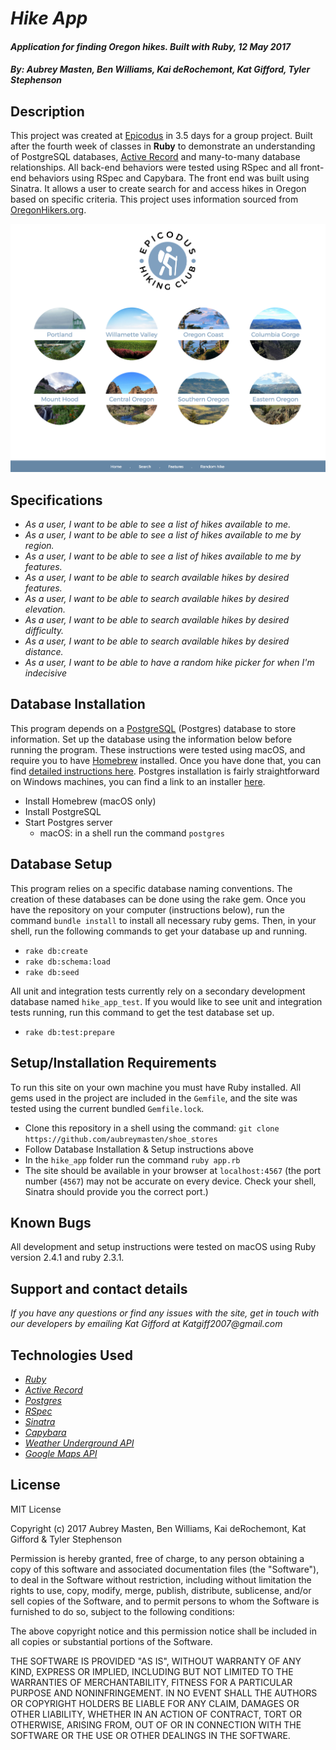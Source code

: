 # _Hike App_

#### _Application for finding Oregon hikes. Built with Ruby, 12 May 2017_

#### _By: **Aubrey Masten, Ben Williams, Kai deRochemont, Kat Gifford, Tyler Stephenson**_

## Description

This project was created at [Epicodus](https://www.epicodus.com/) in 3.5 days for a group project. Built after the fourth week of classes in **Ruby** to demonstrate an understanding of PostgreSQL databases, [Active Record](https://github.com/rails/rails/tree/master/activerecord) and many-to-many database relationships. All back-end behaviors were tested using RSpec and all front-end behaviors using RSpec and Capybara. The front end was built using Sinatra. It allows a user to create search for and access hikes in Oregon based on specific criteria. This project uses information sourced from [OregonHikers.org](http://www.oregonhikers.org/).

![](https://github.com/PiKatso/hike-app/blob/pikatso1/public/img/Screen%20Shot%20.png)

## Specifications

* _As a user, I want to be able to see a list of hikes available to me._
* _As a user, I want to be able to see a list of hikes available to me by region._
* _As a user, I want to be able to see a list of hikes available to me by features._
* _As a user, I want to be able to search available hikes by desired features._
* _As a user, I want to be able to search available hikes by desired elevation._
* _As a user, I want to be able to search available hikes by desired difficulty._
* _As a user, I want to be able to search available hikes by desired distance._
* _As a user, I want to be able to have a random hike picker for when I'm indecisive_

## Database Installation

This program depends on a [PostgreSQL](https://www.postgresql.org/) (Postgres) database to store information. Set up the database using the information below before running the program. These instructions were tested using macOS, and require you to have [Homebrew](https://brew.sh/) installed. Once you have done that, you can find [detailed instructions here](https://www.learnhowtoprogram.com/ruby/ruby-database-basics/installing-postgres-7fb0cff7-a0f5-4b61-a0db-8a928b9f67ef). Postgres installation is fairly straightforward on Windows machines, you can find a link to an installer [here](https://www.enterprisedb.com/downloads/postgres-postgresql-downloads#windows).

* Install Homebrew (macOS only)
* Install PostgreSQL
* Start Postgres server
  * macOS: in a shell run the command `postgres`

## Database Setup

This program relies on a specific database naming conventions. The creation of these databases can be done using the rake gem. Once you have the repository on your computer (instructions below), run the command `bundle install` to install all necessary ruby gems. Then, in your shell, run the following commands to get your database up and running.

  * `rake db:create`
  * `rake db:schema:load`
  * `rake db:seed`

All unit and integration tests currently rely on a secondary development database named `hike_app_test`. If you would like to see unit and integration tests running, run this command to get the test database set up.

 * `rake db:test:prepare`

<!-- ## Database Schema

<img src="http://i.imgur.com/jOT8dxK.png" /> -->

## Setup/Installation Requirements

To run this site on your own machine you must have Ruby installed. All gems used in the project are included in the `Gemfile`, and the site was tested using the current bundled `Gemfile.lock`.

* Clone this repository in a shell using the command:
`git clone https://github.com/aubreymasten/shoe_stores`
* Follow Database Installation & Setup instructions above
* In the `hike_app` folder run the command `ruby app.rb`
* The site should be available in your browser at `localhost:4567` (the port number (`4567`) may not be accurate on every device. Check your shell, Sinatra should provide you the correct port.)

## Known Bugs

All development and setup instructions were tested on macOS using Ruby version 2.4.1 and ruby 2.3.1.

## Support and contact details

_If you have any questions or find any issues with the site, get in touch with our developers by emailing Kat Gifford at Katgiff2007@gmail.com_

## Technologies Used

* _[Ruby](https://www.ruby-lang.org/en/)_
* _[Active Record](https://github.com/rails/rails/tree/master/activerecord)_
* _[Postgres](https://www.postgresql.org/)_
* _[RSpec](http://rspec.info/)_
* _[Sinatra](http://www.sinatrarb.com/)_
* _[Capybara](https://teamcapybara.github.io/capybara/)_
* _[Weather Underground API](https://www.wunderground.com/)_
* _[Google Maps API](https://developers.google.com/maps/)_


## License

MIT License

Copyright (c) 2017 Aubrey Masten, Ben Williams, Kai deRochemont, Kat Gifford & Tyler Stephenson

Permission is hereby granted, free of charge, to any person obtaining a copy
of this software and associated documentation files (the "Software"), to deal
in the Software without restriction, including without limitation the rights
to use, copy, modify, merge, publish, distribute, sublicense, and/or sell
copies of the Software, and to permit persons to whom the Software is
furnished to do so, subject to the following conditions:

The above copyright notice and this permission notice shall be included in all
copies or substantial portions of the Software.

THE SOFTWARE IS PROVIDED "AS IS", WITHOUT WARRANTY OF ANY KIND, EXPRESS OR
IMPLIED, INCLUDING BUT NOT LIMITED TO THE WARRANTIES OF MERCHANTABILITY,
FITNESS FOR A PARTICULAR PURPOSE AND NONINFRINGEMENT. IN NO EVENT SHALL THE
AUTHORS OR COPYRIGHT HOLDERS BE LIABLE FOR ANY CLAIM, DAMAGES OR OTHER
LIABILITY, WHETHER IN AN ACTION OF CONTRACT, TORT OR OTHERWISE, ARISING FROM,
OUT OF OR IN CONNECTION WITH THE SOFTWARE OR THE USE OR OTHER DEALINGS IN THE
SOFTWARE.
